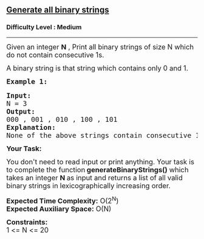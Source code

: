 <h2><a href="https://practice.geeksforgeeks.org/problems/generate-all-binary-strings/1?page=1&difficulty[]=1&status[]=unsolved&sortBy=accuracy">Generate all binary strings</a></h2><h3>Difficulty Level : Medium</h3><hr><div class="problems_problem_content__Xm_eO"><p><span style="font-size:18px">Given an integer <strong>N</strong>&nbsp;, Print all binary strings of size N&nbsp;which do not contain&nbsp;consecutive 1s.</span></p>

<p><span style="font-size:18px">A binary string is that string which contains only 0 and 1.</span></p>

<pre><span style="font-size:18px"><strong>Example 1:</strong></span>

<span style="font-size:18px"><strong>Input:</strong>
N = 3
<strong>Output:</strong>
000 , 001 , 010 , 100 , 101
<strong>Explanation:</strong>
None of the above strings contain consecutive 1s. "110" is not an answer as it has '1's occuring consecutively. </span></pre>

<p><span style="font-size:18px"><strong>Your Task:</strong></span></p>

<p><span style="font-size:18px">You don't need to read input or print anything. Your task is to complete the function<strong> generateBinaryStrings()</strong>&nbsp;which takes an integer <strong>N </strong>as input and&nbsp;returns a list of all valid binary strings in lexicographically increasing order.</span></p>

<p><span style="font-size:18px"><strong>Expected Time Complexity:</strong> O(2<sup>N</sup>)<br>
<strong>Expected Auxiliary Space:</strong> O(N)</span></p>

<p><span style="font-size:18px"><strong>Constraints:</strong><br>
1 &lt;= N &lt;= 20</span></p>
</div>